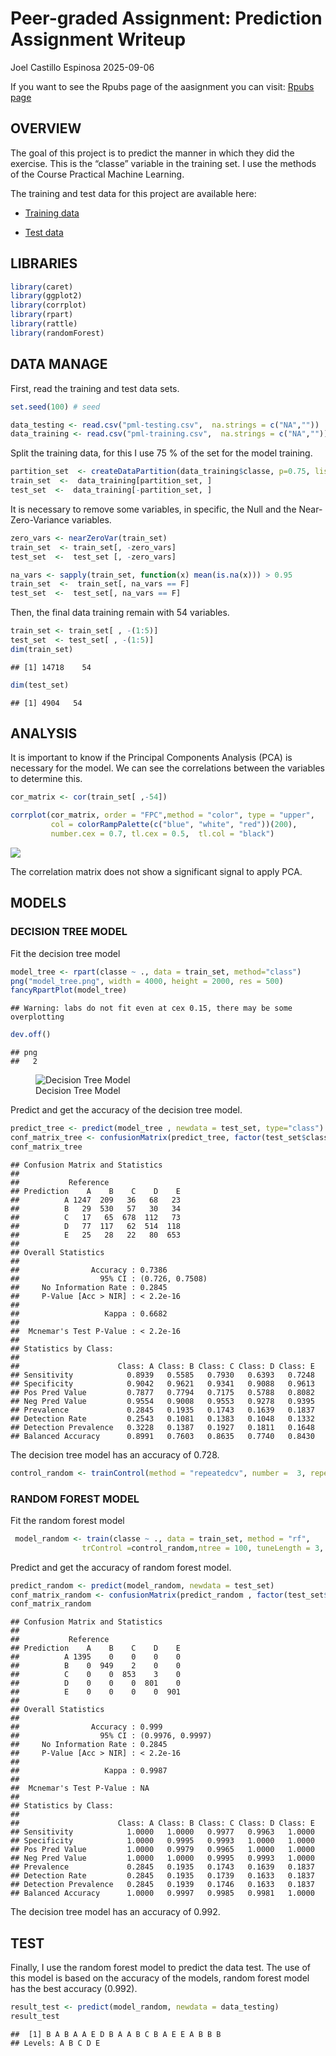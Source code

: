 Peer-graded Assignment: Prediction Assignment Writeup
================
Joel Castillo Espinosa
2025-09-06

If you want to see the Rpubs page of the aasignment you can visit: [Rpubs page](https://rpubs.com/Joelcae/practical_ml_assig8)

## OVERVIEW

The goal of this project is to predict the manner in which they did the
exercise. This is the “classe” variable in the training set. I use the
methods of the Course Practical Machine Learning.

The training and test data for this project are available here:

- [Training
  data](https://d396qusza40orc.cloudfront.net/predmachlearn/pml-training.csv "Training data")

- [Test
  data](https://d396qusza40orc.cloudfront.net/predmachlearn/pml-testing.csv "Test data")

## LIBRARIES

``` r
library(caret)
library(ggplot2)
library(corrplot)
library(rpart)
library(rattle) 
library(randomForest)
```

## DATA MANAGE

First, read the training and test data sets.

``` r
set.seed(100) # seed

data_testing <- read.csv("pml-testing.csv",  na.strings = c("NA",""))
data_training <- read.csv("pml-training.csv",  na.strings = c("NA",""))
```

Split the training data, for this I use 75 % of the set for the model
training.

``` r
partition_set  <- createDataPartition(data_training$classe, p=0.75, list=FALSE)
train_set  <-  data_training[partition_set, ]
test_set  <-  data_training[-partition_set, ]
```

It is necessary to remove some variables, in specific, the Null and the
Near-Zero-Variance variables.

``` r
zero_vars <- nearZeroVar(train_set)
train_set  <- train_set[, -zero_vars]
test_set  <-  test_set [, -zero_vars]
```

``` r
na_vars <- sapply(train_set, function(x) mean(is.na(x))) > 0.95
train_set  <-  train_set[, na_vars == F]
test_set  <-  test_set[, na_vars == F]
```

Then, the final data training remain with 54 variables.

``` r
train_set <- train_set[ , -(1:5)]
test_set  <- test_set[ , -(1:5)]
dim(train_set)
```

    ## [1] 14718    54

``` r
dim(test_set)
```

    ## [1] 4904   54

## ANALYSIS

It is important to know if the Principal Components Analysis (PCA) is
necessary for the model. We can see the correlations between the
variables to determine this.

``` r
cor_matrix <- cor(train_set[ ,-54])
```

``` r
corrplot(cor_matrix, order = "FPC",method = "color", type = "upper", 
         col = colorRampPalette(c("blue", "white", "red"))(200),
         number.cex = 0.7, tl.cex = 0.5,  tl.col = "black")
```

![](assigment_files/figure-gfm/unnamed-chunk-8-1.png)<!-- -->

The correlation matrix does not show a significant signal to apply PCA.

## MODELS

### DECISION TREE MODEL

Fit the decision tree model

``` r
model_tree <- rpart(classe ~ ., data = train_set, method="class")
png("model_tree.png", width = 4000, height = 2000, res = 500)
fancyRpartPlot(model_tree)
```

    ## Warning: labs do not fit even at cex 0.15, there may be some overplotting

``` r
dev.off()
```

    ## png 
    ##   2

<figure>
<img src="model_tree.png" alt="Decision Tree Model" />
<figcaption aria-hidden="true">Decision Tree Model</figcaption>
</figure>

Predict and get the accuracy of the decision tree model.

``` r
predict_tree <- predict(model_tree , newdata = test_set, type="class")
conf_matrix_tree <- confusionMatrix(predict_tree, factor(test_set$classe))
conf_matrix_tree
```

    ## Confusion Matrix and Statistics
    ## 
    ##           Reference
    ## Prediction    A    B    C    D    E
    ##          A 1247  209   36   68   23
    ##          B   29  530   57   30   34
    ##          C   17   65  678  112   73
    ##          D   77  117   62  514  118
    ##          E   25   28   22   80  653
    ## 
    ## Overall Statistics
    ##                                          
    ##                Accuracy : 0.7386         
    ##                  95% CI : (0.726, 0.7508)
    ##     No Information Rate : 0.2845         
    ##     P-Value [Acc > NIR] : < 2.2e-16      
    ##                                          
    ##                   Kappa : 0.6682         
    ##                                          
    ##  Mcnemar's Test P-Value : < 2.2e-16      
    ## 
    ## Statistics by Class:
    ## 
    ##                      Class: A Class: B Class: C Class: D Class: E
    ## Sensitivity            0.8939   0.5585   0.7930   0.6393   0.7248
    ## Specificity            0.9042   0.9621   0.9341   0.9088   0.9613
    ## Pos Pred Value         0.7877   0.7794   0.7175   0.5788   0.8082
    ## Neg Pred Value         0.9554   0.9008   0.9553   0.9278   0.9395
    ## Prevalence             0.2845   0.1935   0.1743   0.1639   0.1837
    ## Detection Rate         0.2543   0.1081   0.1383   0.1048   0.1332
    ## Detection Prevalence   0.3228   0.1387   0.1927   0.1811   0.1648
    ## Balanced Accuracy      0.8991   0.7603   0.8635   0.7740   0.8430

The decision tree model has an accuracy of 0.728.

``` r
control_random <- trainControl(method = "repeatedcv", number =  3, repeats = 1)
```

### RANDOM FOREST MODEL

Fit the random forest model

``` r
 model_random <- train(classe ~ ., data = train_set, method = "rf",
                trControl =control_random,ntree = 100, tuneLength = 3,  verbose = FALSE)
```

Predict and get the accuracy of random forest model.

``` r
predict_random <- predict(model_random, newdata = test_set)
conf_matrix_random <- confusionMatrix(predict_random , factor(test_set$classe))
conf_matrix_random
```

    ## Confusion Matrix and Statistics
    ## 
    ##           Reference
    ## Prediction    A    B    C    D    E
    ##          A 1395    0    0    0    0
    ##          B    0  949    2    0    0
    ##          C    0    0  853    3    0
    ##          D    0    0    0  801    0
    ##          E    0    0    0    0  901
    ## 
    ## Overall Statistics
    ##                                           
    ##                Accuracy : 0.999           
    ##                  95% CI : (0.9976, 0.9997)
    ##     No Information Rate : 0.2845          
    ##     P-Value [Acc > NIR] : < 2.2e-16       
    ##                                           
    ##                   Kappa : 0.9987          
    ##                                           
    ##  Mcnemar's Test P-Value : NA              
    ## 
    ## Statistics by Class:
    ## 
    ##                      Class: A Class: B Class: C Class: D Class: E
    ## Sensitivity            1.0000   1.0000   0.9977   0.9963   1.0000
    ## Specificity            1.0000   0.9995   0.9993   1.0000   1.0000
    ## Pos Pred Value         1.0000   0.9979   0.9965   1.0000   1.0000
    ## Neg Pred Value         1.0000   1.0000   0.9995   0.9993   1.0000
    ## Prevalence             0.2845   0.1935   0.1743   0.1639   0.1837
    ## Detection Rate         0.2845   0.1935   0.1739   0.1633   0.1837
    ## Detection Prevalence   0.2845   0.1939   0.1746   0.1633   0.1837
    ## Balanced Accuracy      1.0000   0.9997   0.9985   0.9981   1.0000

The decision tree model has an accuracy of 0.992.

## TEST

Finally, I use the random forest model to predict the data test. The use
of this model is based on the accuracy of the models, random forest
model has the best accuracy (0.992).

``` r
result_test <- predict(model_random, newdata = data_testing)
result_test
```

    ##  [1] B A B A A E D B A A B C B A E E A B B B
    ## Levels: A B C D E

